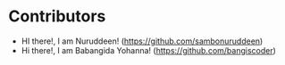 # Contributors
- HI there!, I am Nuruddeen! (https://github.com/sambonuruddeen)
- Hi there!, I am Babangida Yohanna! (https://github.com/bangiscoder)
